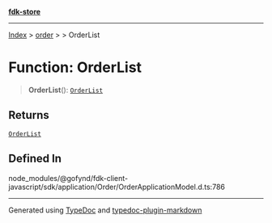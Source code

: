 [**fdk-store**](../../../README.md)
***

[Index](../../../API.md) > [order](../../README.md) > [<internal>](../README.md) > OrderList

# Function: OrderList

> **OrderList**(): [`OrderList`](../type-aliases/type-alias.OrderList.md)

## Returns

[`OrderList`](../type-aliases/type-alias.OrderList.md)

## Defined In

node\_modules/@gofynd/fdk-client-javascript/sdk/application/Order/OrderApplicationModel.d.ts:786

***
Generated using [TypeDoc](https://typedoc.org/) and [typedoc-plugin-markdown](https://www.npmjs.com/package/typedoc-plugin-markdown)
